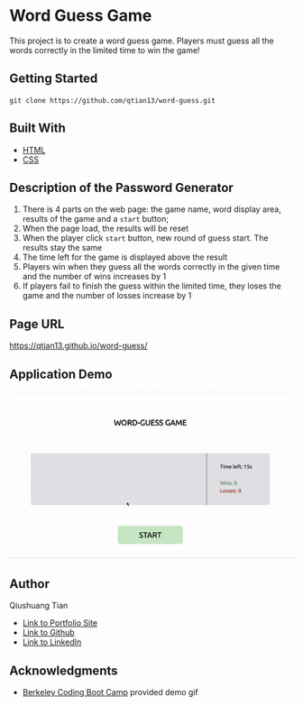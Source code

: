 # Word Guess Game
This project is to create a word guess game. Players must guess all the words correctly in the limited time to win the game!

## Getting Started
```console
git clone https://github.com/qtian13/word-guess.git
```

## Built With
* [HTML](https://developer.mozilla.org/en-US/docs/Web/HTML)
* [CSS](https://developer.mozilla.org/en-US/docs/Web/CSS)

## Description of the Password Generator
1. There is 4 parts on the web page: the game name, word display area, results of the game and a `start` button;
1. When the page load, the results will be reset
1. When the player click `start` button, new round of guess start. The results stay the same
1. The time left for the game is displayed above the result
1. Players win when they guess all the words correctly in the given time and the number of wins increases by 1
1. If players fail to finish the guess within the limited time, they loses the game and the number of losses increase by 1 

## Page URL
https://qtian13.github.io/word-guess/

## Application Demo
![word guess game demo](assets/images/demo.gif)

## Author
Qiushuang Tian
- [Link to Portfolio Site](https://qtian13.github.io/)
- [Link to Github](https://github.com/qtian13)
- [Link to LinkedIn](https://www.linkedin.com/in/qiushuang-tian-a9754248/)

## Acknowledgments
- [Berkeley Coding Boot Camp](https://bootcamp.berkeley.edu/coding/) provided demo gif

